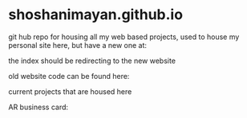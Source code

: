 # shoshanimayan.github.io
git hub repo for housing all my web based projects, used to house my personal site here, but have a new one at: 

the index should be redirecting to the new website

old website code can be found here:


current projects that are housed here

AR business card:
 